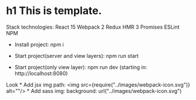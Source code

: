 h1 This is template.
===================

Stack technologies:
    React 15
    Webpack 2
    Redux
    HMR 3
    Promises
    ESLint
    NPM

*   Install project: npm i

*   Start project(server and view layers): npm run start

*   Start project(only view layer): npm run dev
    (starting in: http://localhost:8080)

Look
    *  Add jsx img path: <img src={require("../images/webpack-icon.svg")} alt=""/>
    *  Add sass img: background: url("../images/webpack-icon.svg")
